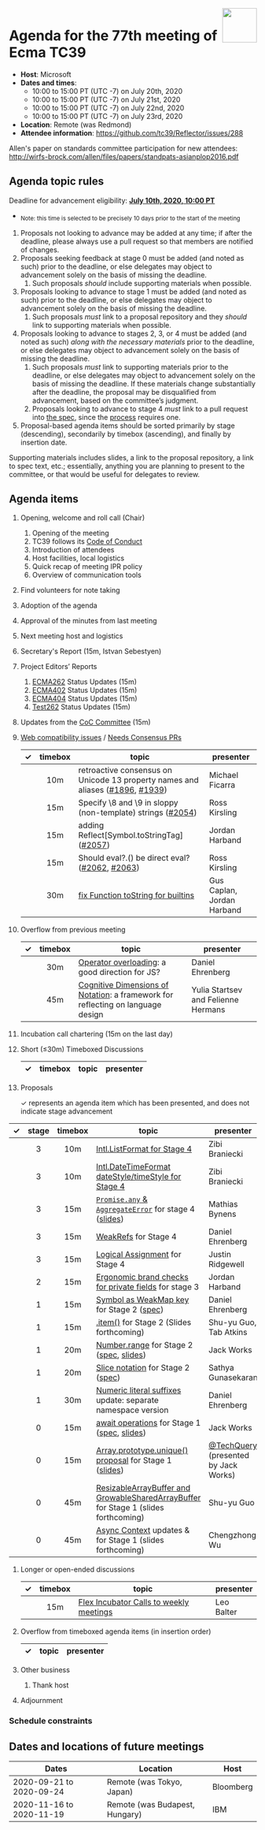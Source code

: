 
<img src="../images/Ecma_RVB-003.jpg" align="right" height="70" alt="" />

# Agenda for the 77th meeting of Ecma TC39

- **Host**: Microsoft
- **Dates and times**:
  - 10:00 to 15:00 PT (UTC -7) on July 20th, 2020
  - 10:00 to 15:00 PT (UTC -7) on July 21st, 2020
  - 10:00 to 15:00 PT (UTC -7) on July 22nd, 2020
  - 10:00 to 15:00 PT (UTC -7) on July 23rd, 2020
- **Location**: Remote (was Redmond)
- **Attendee information**: https://github.com/tc39/Reflector/issues/288

Allen's paper on standards committee participation for new attendees: http://wirfs-brock.com/allen/files/papers/standpats-asianplop2016.pdf

## Agenda topic rules

Deadline for advancement eligibility: [**July 10th, 2020, 10:00 PT**](https://www.timeanddate.com/countdown/generic?p0=1440&iso=20200710T17&msg=TC39%20Submiss%20%20%20%20ion%20deadline)
  - <sub>Note: this time is selected to be precisely 10 days prior to the start of the meeting</sub>

1. Proposals not looking to advance may be added at any time; if after the deadline, please always use a pull request so that members are notified of changes.
1. Proposals seeking feedback at stage 0 must be added (and noted as such) prior to the deadline, or else delegates may object to advancement solely on the basis of missing the deadline.
    1. Such proposals *should* include supporting materials when possible.
1. Proposals looking to advance to stage 1 must be added (and noted as such) prior to the deadline, or else delegates may object to advancement solely on the basis of missing the deadline.
    1. Such proposals *must* link to a proposal repository and they *should* link to supporting materials when possible.
1. Proposals looking to advance to stages 2, 3, or 4 must be added (and noted as such) *along with the necessary materials* prior to the deadline, or else delegates may object to advancement solely on the basis of missing the deadline.
    1. Such proposals *must* link to supporting materials prior to the deadline, or else delegates may object to advancement solely on the basis of missing the deadline. If these materials change substantially after the deadline, the proposal may be disqualified from advancement, based on the committee’s judgment.
    1. Proposals looking to advance to stage 4 *must* link to a pull request into [the spec](https://github.com/tc39/ecma262), since the [process](https://tc39.github.io/process-document/) requires one.
1. Proposal-based agenda items should be sorted primarily by stage (descending), secondarily by timebox (ascending), and finally by insertion date.

Supporting materials includes slides, a link to the proposal repository, a link to spec text, etc.; essentially, anything you are planning to present to the committee, or that would be useful for delegates to review.

## Agenda items

1. Opening, welcome and roll call (Chair)
    1. Opening of the meeting
    1. TC39 follows its [Code of Conduct](https://tc39.github.io/code-of-conduct/)
    1. Introduction of attendees
    1. Host facilities, local logistics
    1. Quick recap of meeting IPR policy
    1. Overview of communication tools
1. Find volunteers for note taking
1. Adoption of the agenda
1. Approval of the minutes from last meeting
1. Next meeting host and logistics
1. Secretary's Report (15m, Istvan Sebestyen)
1. Project Editors’ Reports
    1. [ECMA262](https://github.com/tc39/ecma262) Status Updates (15m)
    1. [ECMA402](https://github.com/tc39/ecma402) Status Updates (15m)
    1. [ECMA404](https://www.ecma-international.org/publications/standards/Ecma-404.htm) Status Updates (15m)
    1. [Test262](https://github.com/tc39/test262) Status Updates (15m)
1. Updates from the [CoC Committee](https://tc39.es/code-of-conduct/#code-of-conduct-committee) (15m)
1. [Web compatibility issues](https://github.com/tc39/ecma262/issues?utf8=✓&q=is%3Aopen+label%3A%22web+reality%22+is%3Aissue) / [Needs Consensus PRs](https://github.com/tc39/ecma262/pulls?q=is%3Apr+is%3Aopen+label%3A%22needs+consensus%22)

    | ✓ | timebox | topic | presenter |
    |:-:|:-------:|-------|-----------|
    |   | 10m     | retroactive consensus on Unicode 13 property names and aliases ([#1896](https://github.com/tc39/ecma262/pull/1896#issuecomment-642301441), [#1939](https://github.com/tc39/ecma262/pull/1939)) | Michael Ficarra |
    |   | 15m     | Specify \8 and \9 in sloppy (non-template) strings ([#2054](https://github.com/tc39/ecma262/pull/2054)) | Ross Kirsling |
    |   | 15m     | adding Reflect[Symbol.toStringTag] ([#2057](https://github.com/tc39/ecma262/pull/2057)) | Jordan Harband |
    |   | 15m     | Should eval?.() be direct eval? ([#2062](https://github.com/tc39/ecma262/issues/2062), [#2063](https://github.com/tc39/ecma262/pull/2063)) | Ross Kirsling |
    |   | 30m     | [fix Function toString for builtins](https://github.com/tc39/ecma262/pull/1948) | Gus Caplan, Jordan Harband |

1. Overflow from previous meeting

    | ✓ | timebox | topic | presenter |
    |:-:|:-------:|-------|-----------|
    |   | 30m     | [Operator overloading](https://github.com/tc39/proposal-operator-overloading): a good direction for JS? | Daniel Ehrenberg |
    |   | 45m     | [Cognitive Dimensions of Notation](https://docs.google.com/presentation/d/1OpKfS5UYgcwmBuejoSOBpbgsYXXzO0gG7GJHo65UXPE/edit#slide=id.p): a framework for reflecting on language design | Yulia Startsev and Felienne Hermans |

1. Incubation call chartering (15m on the last day)

1. Short (&le;30m) Timeboxed Discussions

    | ✓ | timebox | topic | presenter |
    |:-:|:-------:|-------|-----------|

1. Proposals

    ✓ represents an agenda item which has been presented, and does not indicate stage advancement

|  ✓  | stage | timebox | topic                                                                                                                                                                                             | presenter      |
| :-: | :---: | :-----: | ------------------------------------------------------------------------------------------------------------------------------------------------------------------------------------------------- | -------------- |
|     |   3   |   10m   | [Intl.ListFormat for Stage 4](https://github.com/tc39/proposal-intl-list-format) | Zibi Braniecki |
|     |   3   |   10m   | [Intl.DateTimeFormat dateStyle/timeStyle for Stage 4](https://github.com/tc39/proposal-intl-datetime-style) | Zibi Braniecki |
|     |   3   |   15m   | [`Promise.any` & `AggregateError`](https://github.com/tc39/proposal-promise-any) for stage 4 ([slides](https://docs.google.com/presentation/d/1PcfPP5nLVG8w5OosQt5PWwOmFUPuD5pg1rgGaF1JVis/edit)) | Mathias Bynens |
|     |   3   |   15m   | [WeakRefs](https://github.com/tc39/proposal-weakrefs/) for Stage 4 | Daniel Ehrenberg |
|     |   3   |   15m   | [Logical Assignment](https://github.com/tc39/proposal-logical-assignment/) for Stage 4 | Justin Ridgewell |
|     |   2   |   15m   | [Ergonomic brand checks for private fields][private-fields-in-in] for stage 3 | Jordan Harband |
|     |   1   |   15m   | [Symbol as WeakMap key](https://github.com/tc39/proposal-symbols-as-weakmap-keys) for Stage 2 ([spec](https://arai-a.github.io/ecma262-compare/?pr=2038)) | Daniel Ehrenberg |
|     |   1   |   15m   | [.item()](https://github.com/tabatkins/proposal-item-method) for Stage 2 (Slides forthcoming) | Shu-yu Guo, Tab Atkins |
|     |   1   |   20m   | [Number.range](https://github.com/Jack-Works/proposal-Number.range) for Stage 2 ([spec](http://tc39.es/proposal-Number.range/), [slides](https://docs.google.com/presentation/d/116FDDK2klJoEL8s2Q7UXiDApC681N-Q9SwpC0toAzTU/edit#slide=id.p)) | Jack Works |
|     |   1   |   20m   | [Slice notation](https://github.com/tc39/proposal-slice-notation) for Stage 2 ([spec](http://tc39.es/proposal-slice-notation/)) | Sathya Gunasekaran |
|     |   1   |   30m   | [Numeric literal suffixes](https://github.com/tc39/proposal-extended-numeric-literals) update: separate namespace version | Daniel Ehrenberg |
|     |   0   |   15m   | [await operations](https://github.com/Jack-Works/proposal-await.ops) for Stage 1 ([spec](https://jack-works.github.io/proposal-await.ops/), [slides](https://docs.google.com/presentation/d/116FDDK2klJoEL8s2Q7UXiDApC681N-Q9SwpC0toAzTU/edit#slide=id.g89f56b0333_1_40)) | Jack Works |
|     |   0   |   15m   | [Array.prototype.unique() proposal](https://github.com/TechQuery/array-unique-proposal) for Stage 1 ([slides](https://docs.google.com/presentation/d/116FDDK2klJoEL8s2Q7UXiDApC681N-Q9SwpC0toAzTU/edit#slide=id.g89f56b0333_1_150)) | [@TechQuery](https://github.com/TechQuery) (presented by Jack Works) |
|     |   0   |   45m   | [ResizableArrayBuffer and GrowableSharedArrayBuffer](https://github.com/syg/proposal-resizablearraybuffer) for Stage 1 (slides forthcoming) | Shu-yu Guo |
|     |   0   |   45m   | [Async Context](https://github.com/legendecas/proposal-async-context) updates & for Stage 1 (slides forthcoming) | Chengzhong Wu |

1. Longer or open-ended discussions

    | ✓ | timebox | topic | presenter |
    |:-:|:-------:|-------|-----------|
    |   | 15m     | [Flex Incubator Calls to weekly meetings](https://github.com/tc39/Reflector/issues/300) | Leo Balter |

1. Overflow from timeboxed agenda items (in insertion order)

    | ✓ | topic | presenter |
    |:-:|-------|-----------|

1. Other business
    1. Thank host
1. Adjournment

### Schedule constraints

## Dates and locations of future meetings

| Dates                    | Location                       | Host                    |
|--------------------------|--------------------------------|-------------------------|
| 2020-09-21 to 2020-09-24 | Remote (was Tokyo, Japan)      | Bloomberg               |
| 2020-11-16 to 2020-11-19 | Remote (was Budapest, Hungary) | IBM                     |

[private-fields-in-in]: https://github.com/tc39/proposal-private-fields-in-in
